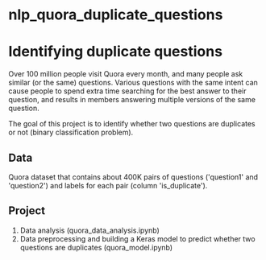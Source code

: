 # nlp_quora_duplicate_questions

# Identifying duplicate questions

Over 100 million people visit Quora every month, and many people ask similar (or the same) questions. Various questions with the same intent can cause people to spend extra time searching for the best answer to their question, and results in members answering multiple versions of the same question. 

The goal of this project is to identify whether two questions are duplicates or not (binary classification problem).

## Data

Quora dataset that contains about 400K pairs of questions ('question1' and 'question2') and labels for each pair (column 'is_duplicate').

## Project

1. Data analysis (quora_data_analysis.ipynb)
2. Data preprocessing and building a Keras model to predict whether two questions are duplicates (quora_model.ipynb)

